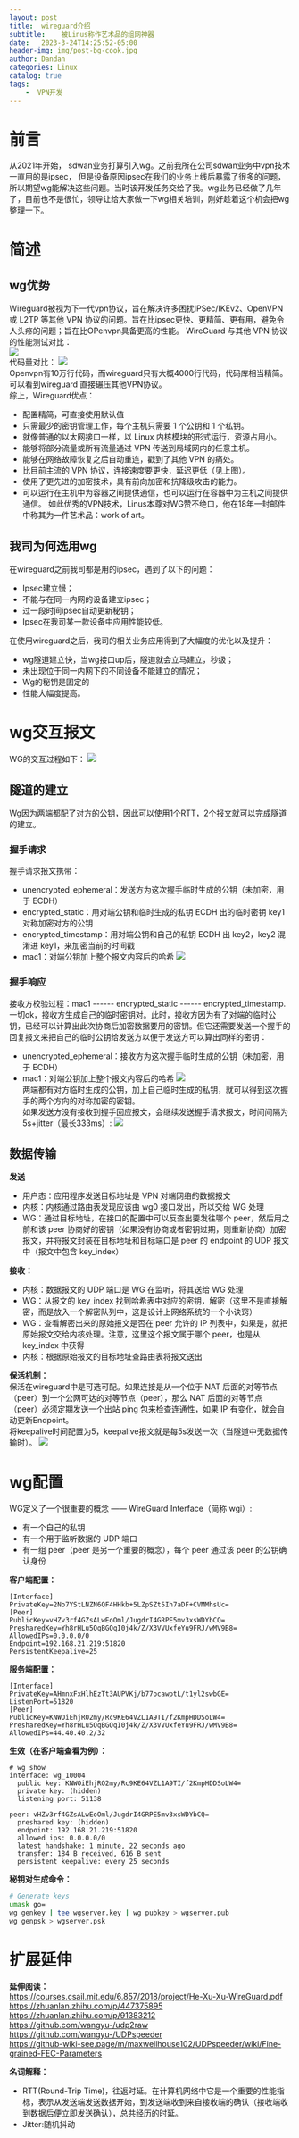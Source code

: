 ```yaml
---
layout: post
title:  wireguard介绍
subtitle:    被Linus称作艺术品的组网神器
date:   2023-3-24T14:25:52-05:00
header-img: img/post-bg-cook.jpg
author: Dandan
categories: Linux
catalog: true
tags:
    -  VPN开发
---
```

# 前言
从2021年开始， sdwan业务打算引入wg。之前我所在公司sdwan业务中vpn技术一直用的是ipsec， 但是设备原因ipsec在我们的业务上线后暴露了很多的问题，所以期望wg能解决这些问题。当时该开发任务交给了我。wg业务已经做了几年了，目前也不是很忙，领导让给大家做一下wg相关培训，刚好趁着这个机会把wg整理一下。

# 简述
## wg优势
Wireguard被视为下一代vpn协议，旨在解决许多困扰IPSec/IKEv2、OpenVPN 或 L2TP 等其他 VPN 协议的问题。旨在比ipsec更快、更精简、更有用，避免令人头疼的问题；旨在比OPenvpn具备更高的性能。
WireGuard 与其他 VPN 协议的性能测试对比：  
![](/img/wg与其他的对比.jpg)  
代码量对比：
![](/img/wg代码量对比.jpg)  
Openvpn有10万行代码，而wireguard只有大概4000行代码，代码库相当精简。可以看到wireguard 直接碾压其他VPN协议。  
综上，Wireguard优点：  
- 配置精简，可直接使用默认值
- 只需最少的密钥管理工作，每个主机只需要 1 个公钥和 1 个私钥。
- 就像普通的以太网接口一样，以 Linux 内核模块的形式运行，资源占用小。
- 能够将部分流量或所有流量通过 VPN 传送到局域网内的任意主机。
- 能够在网络故障恢复之后自动重连，戳到了其他 VPN 的痛处。
- 比目前主流的 VPN 协议，连接速度要更快，延迟更低（见上图）。
- 使用了更先进的加密技术，具有前向加密和抗降级攻击的能力。
- 可以运行在主机中为容器之间提供通信，也可以运行在容器中为主机之间提供通信。
如此优秀的VPN技术，Linus本尊对WG赞不绝口，他在18年一封邮件中称其为一件艺术品：work of art。  

## 我司为何选用wg
在wireguard之前我司都是用的ipsec，遇到了以下的问题：
- Ipsec建立慢；
- 不能与在同一内网的设备建立ipsec；
- 过一段时间ipsec自动更新秘钥；
- Ipsec在我司某一款设备中应用性能较低。  

在使用wireguard之后，我司的相关业务应用得到了大幅度的优化以及提升：
- wg隧道建立快，当wg接口up后，隧道就会立马建立，秒级；
- 未出现位于同一内网下的不同设备不能建立的情况；
- Wg的秘钥是固定的
- 性能大幅度提高。

# wg交互报文
WG的交互过程如下：
![](/img/wg交互过程.jpg)  
## 隧道的建立
Wg因为两端都配了对方的公钥，因此可以使用1个RTT，2个报文就可以完成隧道的建立。  
### 握手请求
握手请求报文携带：
- unencrypted_ephemeral：发送方为这次握手临时生成的公钥（未加密，用于 ECDH）
- encrypted_static：用对端公钥和临时生成的私钥 ECDH 出的临时密钥 key1 对称加密对方的公钥
- encrypted_timestamp：用对端公钥和自己的私钥 ECDH 出 key2，key2 混淆进 key1，来加密当前的时间戳
- mac1：对端公钥加上整个报文内容后的哈希
![](/img/wg握手请求报文.jpg)

### 握手响应
接收方校验过程：mac1 ------ encrypted_static  ------  encrypted_timestamp.  
一切ok，接收方生成自己的临时密钥对。此时，接收方因为有了对端的临时公钥，已经可以计算出此次协商后加密数据要用的密钥。但它还需要发送一个握手的回复报文来把自己的临时公钥给发送方以便于发送方可以算出同样的密钥：
- unencrypted_ephemeral：接收方为这次握手临时生成的公钥（未加密，用于 ECDH）
- mac1：对端公钥加上整个报文内容后的哈希
![](/img/wg握手响应报文.jpg)  
两端都有对方临时生成的公钥，加上自己临时生成的私钥，就可以得到这次握手的两个方向的对称加密的密钥。  
如果发送方没有接收到握手回应报文，会继续发送握手请求报文，时间间隔为 5s+jitter（最长333ms）:
![](/img/wg握手间隔.jpg)  

## 数据传输
**发送**  
- 用户态：应用程序发送目标地址是 VPN 对端网络的数据报文
- 内核：内核通过路由表发现应该由 wg0 接口发出，所以交给 WG 处理
- WG：通过目标地址，在接口的配置中可以反查出要发往哪个 peer，然后用之前和该 peer 协商好的密钥（如果没有协商或者密钥过期，则重新协商）加密报文，并将报文封装在目标地址和目标端口是 peer 的 endpoint 的 UDP 报文中（报文中包含 key_index）      
  
**接收：**
- 内核：数据报文的 UDP 端口是 WG 在监听，将其送给 WG 处理
- WG：从报文的 key_index 找到哈希表中对应的密钥，解密（这里不是直接解密，而是放入一个解密队列中，这是设计上网络系统的一个小诀窍）
- WG：查看解密出来的原始报文是否在 peer 允许的 IP 列表中，如果是，就把原始报文交给内核处理。注意，这里这个报文属于哪个 peer，也是从 key_index 中获得
- 内核：根据原始报文的目标地址查路由表将报文送出

**保活机制：**  
保活在wireguard中是可选可配。如果连接是从一个位于 NAT 后面的对等节点（peer）到一个公网可达的对等节点（peer），那么 NAT 后面的对等节点（peer）必须定期发送一个出站 ping 包来检查连通性，如果 IP 有变化，就会自动更新Endpoint。  
将keepalive时间配置为5，keepalive报文就是每5s发送一次（当隧道中无数据传输时）。
![](/img/wgkpalive间隔.jpg)  

# wg配置
WG定义了一个很重要的概念 —— WireGuard Interface（简称 wgi）:
- 有一个自己的私钥
- 有一个用于监听数据的 UDP 端口
- 有一组 peer（peer 是另一个重要的概念），每个 peer 通过该 peer 的公钥确认身份  

**客户端配置：**
```
[Interface]
PrivateKey=2No7YStLNZN6QF4HHkb+5LZpSZt5Ih7aDF+CVMMhsUc=
[Peer]
PublicKey=vHZv3rf4GZsALwEoOml/JugdrI4GRPE5mv3xsWDYbCQ=
PresharedKey=Yh8rHLu5OqBGOqI0j4k/Z/X3VVUxfeYu9FRJ/wMV9B8=
AllowedIPs=0.0.0.0/0
Endpoint=192.168.21.219:51820
PersistentKeepalive=25
```
**服务端配置：**
```
[Interface]
PrivateKey=AHmnxFxHlhEzTt3AUPVKj/b77ocawptL/t1yl2swbGE=
ListenPort=51820
[Peer]
PublicKey=KNWOiEhjRO2my/Rc9KE64VZL1A9TI/f2KmpHDDSoLW4=
PresharedKey=Yh8rHLu5OqBGOqI0j4k/Z/X3VVUxfeYu9FRJ/wMV9B8=
AllowedIPs=44.40.40.2/32
```
**生效（在客户端查看为例）：**
```
# wg show
interface: wg_10004
  public key: KNWOiEhjRO2my/Rc9KE64VZL1A9TI/f2KmpHDDSoLW4=
  private key: (hidden)
  listening port: 51138

peer: vHZv3rf4GZsALwEoOml/JugdrI4GRPE5mv3xsWDYbCQ=
  preshared key: (hidden)
  endpoint: 192.168.21.219:51820
  allowed ips: 0.0.0.0/0
  latest handshake: 1 minute, 22 seconds ago
  transfer: 184 B received, 616 B sent
  persistent keepalive: every 25 seconds
```
**秘钥对生成命令：**
```bash
# Generate keys
umask go=
wg genkey | tee wgserver.key | wg pubkey > wgserver.pub
wg genpsk > wgserver.psk
```

# 扩展延伸

**延伸阅读：**  
https://courses.csail.mit.edu/6.857/2018/project/He-Xu-Xu-WireGuard.pdf  
https://zhuanlan.zhihu.com/p/447375895  
https://zhuanlan.zhihu.com/p/91383212  
https://github.com/wangyu-/udp2raw  
https://github.com/wangyu-/UDPspeeder  
https://github-wiki-see.page/m/maxwellhouse102/UDPspeeder/wiki/Fine-grained-FEC-Parameters  

**名词解释：**
- RTT(Round-Trip Time)，往返时延。在计算机网络中它是一个重要的性能指标，表示从发送端发送数据开始，到发送端收到来自接收端的确认（接收端收到数据后便立即发送确认），总共经历的时延。
- Jitter:随机抖动